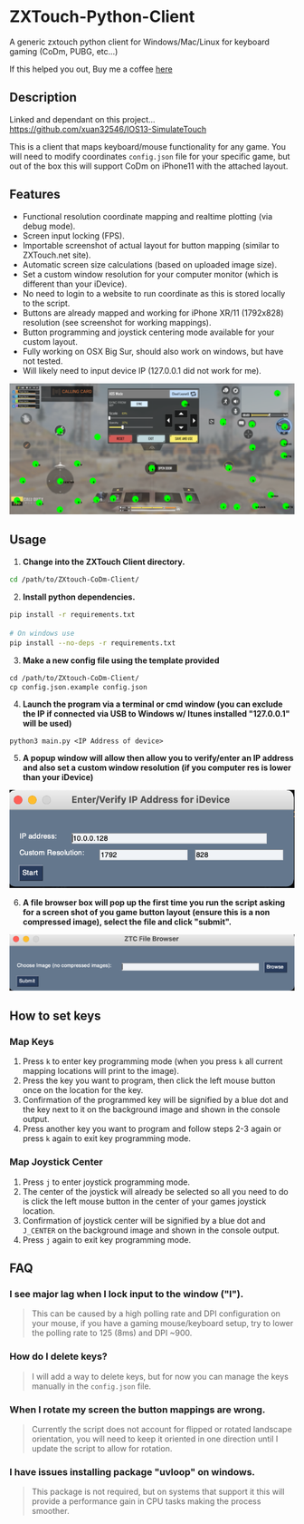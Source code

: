 # ZXTouch-Python-Client
A generic zxtouch python client for Windows/Mac/Linux for keyboard gaming (CoDm, PUBG, etc...)<p></p>
If this helped you out, Buy me a coffee [here](https://buymeacoffee.com/modderan)

## Description
Linked and dependant on this project... https://github.com/xuan32546/IOS13-SimulateTouch<p></p>
This is a client that maps keyboard/mouse functionality for any game.  You will need to modify coordinates `config.json` file for your specific game, but out of the box this will support CoDm on iPhone11 with the attached layout.

## Features
* Functional resolution coordinate mapping and realtime plotting (via debug mode).
* Screen input locking (FPS).
* Importable screenshot of actual layout for button mapping (similar to ZXTouch.net site).
* Automatic screen size calculations (based on uploaded image size).
* Set a custom window resolution for your computer monitor (which is different than your iDevice).
* No need to login to a website to run coordinate as this is stored locally to the script.
* Buttons are already mapped and working for iPhone XR/11 (1792x828) resolution (see screenshot for working mappings).
* Button programming and joystick centering mode available for your custom layout.
* Fully working on OSX Big Sur, should also work on windows, but have not tested.
* Will likely need to input device IP (127.0.0.1 did not work for me).

![layout](images/button_layout.png)

## Usage
1. **Change into the ZXTouch Client directory.**
```bash
cd /path/to/ZXtouch-CoDm-Client/
```

2. **Install python dependencies.**
```bash
pip install -r requirements.txt

# On windows use
pip install --no-deps -r requirements.txt
```

3. **Make a new config file using the template provided**
```
cd /path/to/ZXtouch-CoDm-Client/
cp config.json.example config.json
```

4. **Launch the program via a terminal or cmd window (you can exclude the IP if connected via USB to Windows w/ Itunes installed "127.0.0.1" will be used)**
```
python3 main.py <IP Address of device>
```

5. **A popup window will allow then allow you to verify/enter an IP address and also set a custom window resolution (if you computer res is lower than your iDevice)**

![cust_res](images/custom_res.png)

6. **A file browser box will pop up the first time you run the script asking for a screen shot of you game button layout (ensure this is a non compressed image), select the file and click "submit".**

![layout](images/file_popup.png)


## How to set keys

### Map Keys
1. Press `k` to enter key programming mode (when you press `k` all current mapping locations will print to the image).
2. Press the key you want to program, then click the left mouse button once on the location for the key.
3. Confirmation of the programmed key will be signified by a blue dot and the key next to it on the background image and shown in the console output.
4. Press another key you want to program and follow steps 2-3 again or press `k` again to exit key programming mode.

### Map Joystick Center
1. Press `j` to enter joystick programming mode.
2. The center of the joystick will already be selected so all you need to do is click the left mouse button in the center of your games joystick location.
3. Confirmation of joystick center will be signified by a blue dot and `J_CENTER` on the background image and shown in the console output.
4. Press `j` again to exit key programming mode.


## FAQ

### I see major lag when I lock input to the window ("l").
> This can be caused by a high polling rate and DPI configuration on your mouse, if you have a gaming mouse/keyboard setup, try to lower the polling rate to 125 (8ms) and DPI ~900.

### How do I delete keys?
> I will add a way to delete keys, but for now you can manage the keys manually in the `config.json` file.

### When I rotate my screen the button mappings are wrong.
> Currently the script does not account for flipped or rotated landscape orientation, you will need to keep it oriented in one direction until I update the script to allow for rotation.

### I have issues installing package "uvloop" on windows.
> This package is not required, but on systems that support it this will provide a performance gain in CPU tasks making the process smoother.